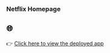 ### Netflix Homepage

## 🌐

👉 [Click here to view the deployed app](https://netflix-clone-beige-three-79.vercel.app/)

